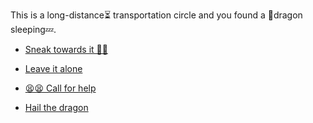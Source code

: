 This is a long-distance⏳ transportation circle and you found a 🐉dragon sleeping💤.

- [Sneak towards it 🤫👟](4.md)

- [Leave it alone ](../2/1.md)

- [😫😫 Call for help](3-2.md)

- [Hail the dragon](2-1D.md)
